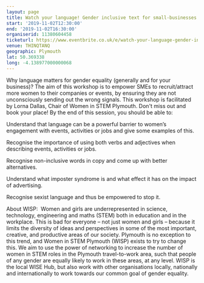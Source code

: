 ```yaml
---
layout: page
title: Watch your language! Gender inclusive text for small-businesses.
start: '2019-11-02T12:30:00'
end: '2019-11-02T16:30:00'
organiserid: 11380604458
ticketurl: https://www.eventbrite.co.uk/e/watch-your-language-gender-inclusive-text-for-small-businesses-tickets-53687420520
venue: THINQTANQ
geographic: Plymouth
lat: 50.369338
long: -4.138977000000068
---
```

Why language matters for gender equality (generally and for your business)? The aim of this workshop is to empower SMEs to recruit/attract more women to their companies or events, by ensuring they are not unconsciously sending out the wrong signals.
This workshop is facilitated by Lorna Dallas, Chair of Women in STEM Plymouth. Don't miss out and book your place!
By the end of this session, you should be able to:


Understand that language can be a powerful barrier to women’s engagement with events, activities or jobs and give some examples of this.


Recognise the importance of using both verbs and adjectives when describing events, activities or jobs.


Recognise non-inclusive words in copy and come up with better alternatives.


Understand what imposter syndrome is and what effect it has on the impact of advertising.


Recognise sexist language and thus be empowered to stop it.



About WISP: 
Women and girls are underrepresented in science, technology, engineering and maths (STEM) both in education and in the workplace. This is bad for everyone – not just women and girls – because it limits the diversity of ideas and perspectives in some of the most important, creative, and productive areas of our society.
Plymouth is no exception to this trend, and Women in STEM Plymouth (WISP) exists to try to change this. We aim to use the power of networking to increase the number of women in STEM roles in the Plymouth travel-to-work area, such that people of any gender are equally likely to work in these areas, at any level.
WISP is the local WISE Hub, but also work with other organisations locally, nationally and internationally to work towards our common goal of gender equality.

